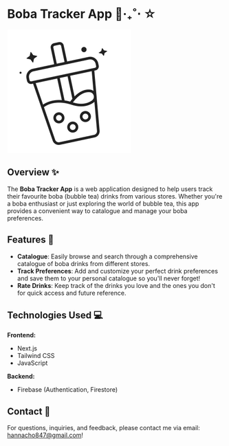 # Boba Tracker App 🧋‧₊˚⋅ ☆

![Boba Tracker Logo](/boba-tracker/public/logo.svg)

## Overview ✨

The **Boba Tracker App** is a web application designed to help users track their favourite boba (bubble tea) drinks from various stores. Whether you're a boba enthusiast or just exploring the world of bubble tea, this app provides a convenient way to catalogue and manage your boba preferences.

## Features 💐

- **Catalogue**: Easily browse and search through a comprehensive catalogue of boba drinks from different stores.
- **Track Preferences**: Add and customize your perfect drink preferences and save them to your personal catalogue so you'll never forget!
- **Rate Drinks**: Keep track of the drinks you love and the ones you don't for quick access and future reference.

## Technologies Used 💻

**Frontend:**
- Next.js
- Tailwind CSS
- JavaScript

**Backend:**
- Firebase (Authentication, Firestore)

## Contact 🌟
For questions, inquiries, and feedback, please contact me via email: hannacho847@gmail.com!
